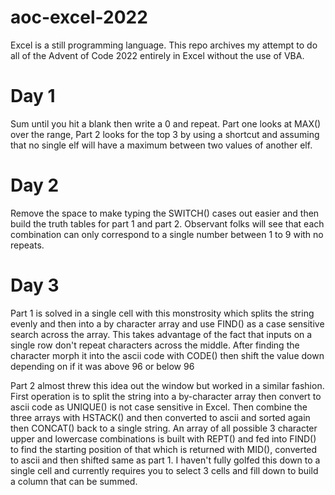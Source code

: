 # aoc-excel-2022
Excel is a still programming language. This repo archives my attempt to do all of the Advent of Code 2022 entirely in Excel without the use of VBA.

# Day 1
Sum until you hit a blank then write a 0 and repeat. Part one looks at MAX() over the range, Part 2 looks for the top 3 by using a shortcut and assuming that no single elf will have a maximum between two values of another elf. 

# Day 2
Remove the space to make typing the SWITCH() cases out easier and then build the truth tables for part 1 and part 2. Observant folks will see that each combination can only correspond to a single number between 1 to 9 with no repeats.

# Day 3

Part 1 is solved in a single cell with this monstrosity which splits the string evenly and then into a by character array and use FIND() as a case sensitive search across the array. This takes advantage of the fact that inputs on a single row don't repeat characters across the middle. After finding the character morph it into the ascii code with CODE() then shift the value down depending on if it was above 96 or below 96

Part 2 almost threw this idea out the window but worked in a similar fashion. First operation is to split the string into a by-character array then convert to ascii code as UNIQUE() is not case sensitive in Excel. Then combine the three arrays with HSTACK() and then converted to ascii and sorted again then CONCAT() back to a single string. An array of all possible 3 character upper and lowercase combinations is built with REPT() and fed into FIND() to find the starting position of that which is returned with MID(), converted to ascii and then shifted same as part 1. I haven't fully golfed this down to a single cell and currently requires you to select 3 cells and fill down to build a column that can be summed.